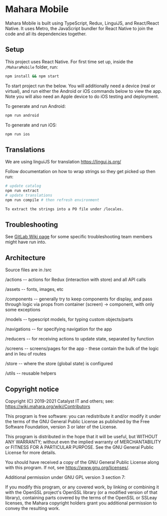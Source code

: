 # Mahara Mobile

Mahara Mobile is built using TypeScript, Redux, LinguiJS, and React/React Native.
It uses Metro, the JavaScript bundler for React Native to join the code and all its dependencies together.

## Setup

This project uses React Native. For first time set up, inside the `/MaharaMobile` folder, run:

 ```bash
 npm install && npm start
 ```

To start project run the below. You will additionally need a device (real or virtual), and run either the Android or iOS commands below to view the app. Note you will also need an Apple device to do iOS testing and deployment.

To generate and run Android:

```bash
npm run android
```

To generate and run iOS:

```bash
npm run ios
```

## Translations

We are using linguiJS for translation <https://lingui.js.org/>

Follow documentation on how to wrap strings so they get picked up then run:

```bash
# update catalog
npm run extract
# update translations
npm run compile # then refresh environment

To extract the strings into a PO file under /locales.
```

## Troubleshooting

See [GitLab Wiki page](https://gitlab.wgtn.cat-it.co.nz/elearning/mahara-mobile-react-native/-/wikis/home) for some specific troubleshooting team members might have run into.

## Architecture

Source files are in /src

/actions -- actions for Redux (interaction with store) and all API calls

/assets -- fonts, images, etc

/components -- generally try to keep components for display, and pass through logic via props from container (screen) -> component, with only some exceptions

/models -- typescript models, for typing custom objects/parts

/navigations -- for specifying navigation for the app

/reducers -- for receiving actions to update state, separated by function

/screens -- screens/pages for the app - these contain the bulk of the logic and in lieu of routes

/store -- where the store (global state) is configured

/utils -- reusable helpers

## Copyright notice

Copyright (C) 2019-2021 Catalyst IT and others; see:
<https://wiki.mahara.org/wiki/Contributors>

This program is free software: you can redistribute it and/or modify
it under the terms of the GNU General Public License as published by
the Free Software Foundation, version 3 or later of the License.

This program is distributed in the hope that it will be useful,
but WITHOUT ANY WARRANTY; without even the implied warranty of
MERCHANTABILITY or FITNESS FOR A PARTICULAR PURPOSE.  See the
GNU General Public License for more details.

You should have received a copy of the GNU General Public License
along with this program.  If not, see <https://www.gnu.org/licenses/>.

Additional permission under GNU GPL version 3 section 7:

If you modify this program, or any covered work, by linking or
combining it with the OpenSSL project's OpenSSL library (or a
modified version of that library), containing parts covered by the
terms of the OpenSSL or SSLeay licenses, the Mahara copyright holders
grant you additional permission to convey the resulting work.
